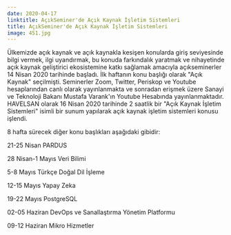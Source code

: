 ```yaml
---
date: 2020-04-17
linktitle: AçıkSeminer'de Açık Kaynak İşletim Sistemleri
title: AçıkSeminer'de Açık Kaynak İşletim Sistemleri
image: 451.jpg
---
```


Ülkemizde açık kaynak ve açık kaynakla kesişen konularda giriş seviyesinde bilgi vermek, ilgi uyandırmak, bu konuda farkındalık yaratmak ve nihayetinde açık kaynak geliştirici ekosistemine katkı sağlamak amacıyla açıkseminerler 14 Nisan 2020 tarihinde başladı. İlk haftanın konu başlığı olarak "Açık Kaynak" seçilmişti. Seminerler Zoom, Twitter, Periskop ve Youtube hesaplarından canlı olarak yayınlanmakta ve sonradan erişmek üzere Sanayi ve Teknoloji Bakanı Mustafa Varank'ın Youtube Hesabında yayınlanmaktadır. HAVELSAN olarak 16 Nisan 2020 tarihinde 2 saatlik bir "Açık Kaynak İşletim Sistemleri" isimli bir sunum yapılarak açık kaynak işletim sistemleri konusu işlendi.

8 hafta sürecek diğer konu başlıkları aşağıdaki gibidir:

21-25 Nisan
PARDUS

28 Nisan-1 Mayıs
Veri Bilimi

5-8 Mayıs
Türkçe Doğal Dil İşleme

12-15 Mayıs
Yapay Zeka

19-22 Mayıs
PostgreSQL

02-05 Haziran
DevOps ve Sanallaştırma Yönetim Platformu

09-12 Haziran
Mikro Hizmetler